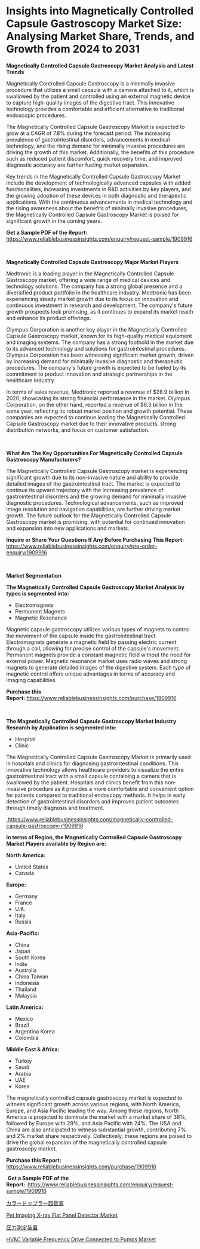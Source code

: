 <p><h1>Insights into Magnetically Controlled Capsule Gastroscopy Market Size: Analysing Market Share, Trends, and Growth from 2024 to 2031</h1></p><p><strong>Magnetically Controlled Capsule Gastroscopy Market Analysis and Latest Trends</strong></p>
<p><p>Magnetically Controlled Capsule Gastroscopy is a minimally invasive procedure that utilizes a small capsule with a camera attached to it, which is swallowed by the patient and controlled using an external magnetic device to capture high-quality images of the digestive tract. This innovative technology provides a comfortable and efficient alternative to traditional endoscopic procedures.</p><p>The Magnetically Controlled Capsule Gastroscopy Market is expected to grow at a CAGR of 7.8% during the forecast period. The increasing prevalence of gastrointestinal disorders, advancements in medical technology, and the rising demand for minimally invasive procedures are driving the growth of this market. Additionally, the benefits of this procedure such as reduced patient discomfort, quick recovery time, and improved diagnostic accuracy are further fueling market expansion.</p><p>Key trends in the Magnetically Controlled Capsule Gastroscopy Market include the development of technologically advanced capsules with added functionalities, increasing investments in R&D activities by key players, and the growing adoption of these devices in both diagnostic and therapeutic applications. With the continuous advancements in medical technology and the rising awareness about the benefits of minimally invasive procedures, the Magnetically Controlled Capsule Gastroscopy Market is poised for significant growth in the coming years.</p></p>
<p><strong>Get a Sample PDF of the Report:&nbsp;</strong> <a href="https://www.reliablebusinessinsights.com/enquiry/request-sample/1909916">https://www.reliablebusinessinsights.com/enquiry/request-sample/1909916</a></p>
<p>&nbsp;</p>
<p><strong>Magnetically Controlled Capsule Gastroscopy Major Market Players</strong></p>
<p><p>Medtronic is a leading player in the Magnetically Controlled Capsule Gastroscopy market, offering a wide range of medical devices and technology solutions. The company has a strong global presence and a diversified product portfolio in the healthcare industry. Medtronic has been experiencing steady market growth due to its focus on innovation and continuous investment in research and development. The company's future growth prospects look promising, as it continues to expand its market reach and enhance its product offerings.</p><p>Olympus Corporation is another key player in the Magnetically Controlled Capsule Gastroscopy market, known for its high-quality medical equipment and imaging systems. The company has a strong foothold in the market due to its advanced technology and solutions for gastrointestinal procedures. Olympus Corporation has been witnessing significant market growth, driven by increasing demand for minimally invasive diagnostic and therapeutic procedures. The company's future growth is expected to be fueled by its commitment to product innovation and strategic partnerships in the healthcare industry.</p><p>In terms of sales revenue, Medtronic reported a revenue of $28.9 billion in 2020, showcasing its strong financial performance in the market. Olympus Corporation, on the other hand, reported a revenue of $6.3 billion in the same year, reflecting its robust market position and growth potential. These companies are expected to continue leading the Magnetically Controlled Capsule Gastroscopy market due to their innovative products, strong distribution networks, and focus on customer satisfaction.</p></p>
<p>&nbsp;</p>
<p><strong>What Are The Key Opportunities For Magnetically Controlled Capsule Gastroscopy Manufacturers?</strong></p>
<p><p>The Magnetically Controlled Capsule Gastroscopy market is experiencing significant growth due to its non-invasive nature and ability to provide detailed images of the gastrointestinal tract. The market is expected to continue its upward trajectory with the increasing prevalence of gastrointestinal disorders and the growing demand for minimally invasive diagnostic procedures. Technological advancements, such as improved image resolution and navigation capabilities, are further driving market growth. The future outlook for the Magnetically Controlled Capsule Gastroscopy market is promising, with potential for continued innovation and expansion into new applications and markets.</p></p>
<p><strong>Inquire or Share Your Questions If Any Before Purchasing This Report:</strong> <a href="https://www.reliablebusinessinsights.com/enquiry/pre-order-enquiry/1909916">https://www.reliablebusinessinsights.com/enquiry/pre-order-enquiry/1909916</a></p>
<p>&nbsp;</p>
<p><strong>Market Segmentation</strong></p>
<p><strong>The Magnetically Controlled Capsule Gastroscopy Market Analysis by types is segmented into:</strong></p>
<p><ul><li>Electromagnets</li><li>Permanent Magnets</li><li>Magnetic Resonance</li></ul></p>
<p><p>Magnetic capsule gastroscopy utilizes various types of magnets to control the movement of the capsule inside the gastrointestinal tract. Electromagnets generate a magnetic field by passing electric current through a coil, allowing for precise control of the capsule's movement. Permanent magnets provide a constant magnetic field without the need for external power. Magnetic resonance market uses radio waves and strong magnets to generate detailed images of the digestive system. Each type of magnetic control offers unique advantages in terms of accuracy and imaging capabilities.</p></p>
<p><strong>Purchase this Report:&nbsp;</strong><a href="https://www.reliablebusinessinsights.com/purchase/1909916">https://www.reliablebusinessinsights.com/purchase/1909916</a></p>
<p>&nbsp;</p>
<p><strong>The Magnetically Controlled Capsule Gastroscopy Market Industry Research by Application is segmented into:</strong></p>
<p><ul><li>Hospital</li><li>Clinic</li></ul></p>
<p><p>The Magnetically Controlled Capsule Gastroscopy Market is primarily used in hospitals and clinics for diagnosing gastrointestinal conditions. This innovative technology allows healthcare providers to visualize the entire gastrointestinal tract with a small capsule containing a camera that is swallowed by the patient. Hospitals and clinics benefit from this non-invasive procedure as it provides a more comfortable and convenient option for patients compared to traditional endoscopy methods. It helps in early detection of gastrointestinal disorders and improves patient outcomes through timely diagnosis and treatment.</p></p>
<p><a href="https://www.reliablebusinessinsights.com/magnetically-controlled-capsule-gastroscopy-r1909916">&nbsp;https://www.reliablebusinessinsights.com/magnetically-controlled-capsule-gastroscopy-r1909916</a></p>
<p><strong>In terms of Region, the Magnetically Controlled Capsule Gastroscopy Market Players available by Region are:</strong></p>
<p>
    <p> <strong> North America: </strong>
        <ul>
            <li>United States</li>
            <li>Canada</li>
        </ul>
        </p> 
    <p> <strong> Europe: </strong>
        <ul>
            <li>Germany</li>
            <li>France</li>
            <li>U.K.</li>
            <li>Italy</li>
            <li>Russia</li>
        </ul>
        </p> 
    <p> <strong> Asia-Pacific: </strong>
        <ul>
            <li>China</li>
            <li>Japan</li>
            <li>South Korea</li>
            <li>India</li>
            <li>Australia</li>
            <li>China Taiwan</li>
            <li>Indonesia</li>
            <li>Thailand</li>
            <li>Malaysia</li>
        </ul>
        </p> 
    <p> <strong> Latin America: </strong>
        <ul>
            <li>Mexico</li>
            <li>Brazil</li>
            <li>Argentina Korea</li>
            <li>Colombia</li>
        </ul>
        </p> 
    <p> <strong> Middle East & Africa: </strong>
        <ul>
            <li>Turkey</li>
            <li>Saudi</li>
            <li>Arabia</li>
            <li>UAE</li>
            <li>Korea</li>
        </ul>
    </p>
    </p>
<p><p>The magnetically controlled capsule gastroscopy market is expected to witness significant growth across various regions, with North America, Europe, and Asia Pacific leading the way. Among these regions, North America is projected to dominate the market with a market share of 38%, followed by Europe with 29%, and Asia Pacific with 24%. The USA and China are also anticipated to witness substantial growth, contributing 7% and 2% market share respectively. Collectively, these regions are poised to drive the global expansion of the magnetically controlled capsule gastroscopy market.</p></p>
<p><strong>Purchase this Report: </strong><a href="https://www.reliablebusinessinsights.com/purchase/1909916">https://www.reliablebusinessinsights.com/purchase/1909916</a></p>
<p>&nbsp;<strong>Get a Sample PDF of the Report:&nbsp;&nbsp;</strong><a href="https://www.reliablebusinessinsights.com/enquiry/request-sample/1909916">https://www.reliablebusinessinsights.com/enquiry/request-sample/1909916</a></p>
<p><strong></strong></p>
<p><p><a href="https://github.com/RodHoppe07/Market-Research-Report-List-2/blob/main/3615916170189.md">カラードップラー超音波</a></p><p><a href="https://github.com/nancykennedykellievqfqt2/Market-Research-Report-List-3/blob/main/pet-imaging-x-ray-flat-panel-detector-market.md">Pet Imaging X-ray Flat Panel Detector Market</a></p><p><a href="https://github.com/reliezer65/Market-Research-Report-List-2/blob/main/5188907170190.md">圧力測定装置</a></p><p><a href="https://github.com/susanjprice2023/Market-Research-Report-List-2/blob/main/hvac-variable-frequency-drive-connected-to-pumps-market.md">HVAC Variable Frequency Drive Connected to Pumps Market</a></p></p>